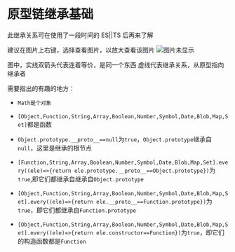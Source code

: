 # 原型链继承基础

此继承关系可在使用了一段时间的 ES||TS 后再来了解

建议在图片上右键，选择查看图片，以放大查看该图片
<img :src="$withBase('/start/prototype.png')" alt="图片未显示"></center>

图中，实线双箭头代表连着等价，是同一个东西
虚线代表继承关系，从原型指向继承者

需要指出的有趣的地方：

- `Math是个对象`

- `[Object,Function,String,Array,Boolean,Number,Symbol,Date,Blob,Map,Set]`都是函数

- `Object.prototype.__proto__==null`为`true`，`Object.prototype`继承自 `null`，这里是继承的根节点
- `[Function,String,Array,Boolean,Number,Symbol,Date,Blob,Map,Set].every((ele)=>{return ele.prototype.__proto__==Object.prototype})`为`true`,即它们都继承自继承自`Object.prototype`

- `[Object,Function,String,Array,Boolean,Number,Symbol,Date,Blob,Map,Set].every((ele)=>{return ele.__proto__==Function.prototype})`为`true`，即它们都继承自`Function.prototype`

- `[Object,Function,String,Array,Boolean,Number,Symbol,Date,Blob,Map,Set].every((ele)=>{return ele.constructor==Function})`为`true`，即它们的构造函数都是`Function`
